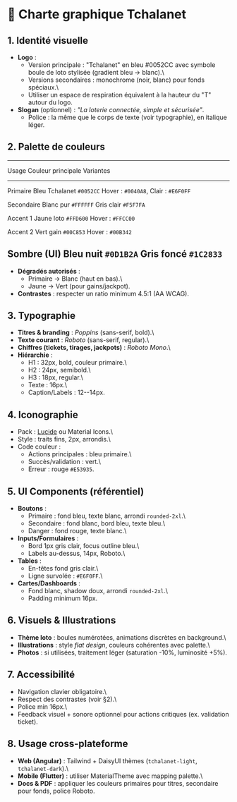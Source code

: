 # 🎨 Charte graphique Tchalanet

## 1. Identité visuelle

-   **Logo** :
    -   Version principale : "Tchalanet" en bleu #0052CC avec symbole
        boule de loto stylisée (gradient bleu → blanc).\
    -   Versions secondaires : monochrome (noir, blanc) pour fonds
        spéciaux.\
    -   Utiliser un espace de respiration équivalent à la hauteur du "T"
        autour du logo.
-   **Slogan** (optionnel) : *"La loterie connectée, simple et
    sécurisée"*.
    -   Police : la même que le corps de texte (voir typographie), en
        italique léger.

## 2. Palette de couleurs

  -----------------------------------------------------------------------
  Usage                    Couleur principale            Variantes
  ------------------------ ----------------------------- ----------------
  Primaire                 Bleu Tchalanet `#0052CC`      Hover :
                                                         `#0040A8`, Clair
                                                         : `#E6F0FF`

  Secondaire               Blanc pur `#FFFFFF`           Gris clair
                                                         `#F5F7FA`

  Accent 1                 Jaune loto `#FFD600`          Hover :
                                                         `#FFCC00`

  Accent 2                 Vert gain `#00C853`           Hover :
                                                         `#00B342`

  Sombre (UI)              Bleu nuit `#0D1B2A`           Gris foncé
                                                         `#1C2833`
  -----------------------------------------------------------------------

-   **Dégradés autorisés** :
    -   Primaire → Blanc (haut en bas).\
    -   Jaune → Vert (pour gains/jackpot).
-   **Contrastes** : respecter un ratio minimum 4.5:1 (AA WCAG).

## 3. Typographie

-   **Titres & branding** : *Poppins* (sans-serif, bold).\
-   **Texte courant** : *Roboto* (sans-serif, regular).\
-   **Chiffres (tickets, tirages, jackpots)** : *Roboto Mono*.\
-   **Hiérarchie** :
    -   H1 : 32px, bold, couleur primaire.\
    -   H2 : 24px, semibold.\
    -   H3 : 18px, regular.\
    -   Texte : 16px.\
    -   Caption/Labels : 12--14px.

## 4. Iconographie

-   Pack : [Lucide](https://lucide.dev/) ou Material Icons.\
-   Style : traits fins, 2px, arrondis.\
-   Code couleur :
    -   Actions principales : bleu primaire.\
    -   Succès/validation : vert.\
    -   Erreur : rouge `#E53935`.

## 5. UI Components (référentiel)

-   **Boutons** :
    -   Primaire : fond bleu, texte blanc, arrondi `rounded-2xl`.\
    -   Secondaire : fond blanc, bord bleu, texte bleu.\
    -   Danger : fond rouge, texte blanc.\
-   **Inputs/Formulaires** :
    -   Bord 1px gris clair, focus outline bleu.\
    -   Labels au-dessus, 14px, Roboto.\
-   **Tables** :
    -   En-têtes fond gris clair.\
    -   Ligne survolée : `#E6F0FF`.\
-   **Cartes/Dashboards** :
    -   Fond blanc, shadow doux, arrondi `rounded-2xl`.\
    -   Padding minimum 16px.

## 6. Visuels & Illustrations

-   **Thème loto** : boules numérotées, animations discrètes en
    background.\
-   **Illustrations** : style *flat design*, couleurs cohérentes avec
    palette.\
-   **Photos** : si utilisées, traitement léger (saturation -10%,
    luminosité +5%).

## 7. Accessibilité

-   Navigation clavier obligatoire.\
-   Respect des contrastes (voir §2).\
-   Police min 16px.\
-   Feedback visuel + sonore optionnel pour actions critiques (ex.
    validation ticket).

## 8. Usage cross-plateforme

-   **Web (Angular)** : Tailwind + DaisyUI thèmes (`tchalanet-light`,
    `tchalanet-dark`).\
-   **Mobile (Flutter)** : utiliser MaterialTheme avec mapping palette.\
-   **Docs & PDF** : appliquer les couleurs primaires pour titres,
    secondaire pour fonds, police Roboto.
